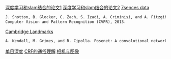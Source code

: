 [深度学习和slam结合的论文1](https://www.zhihu.com/question/66006923/answer/238601811)
[深度学习和slam结合的论文2](https://www.zhihu.com/question/66006923/answer/513174641?utm_source=qq&utm_medium=social&utm_oi=638711330211762176)
[7sences data](https://www.microsoft.com/en-us/research/project/rgb-d-dataset-7-scenes/)
```tex
J. Shotton, B. Glocker, C. Zach, S. Izadi, A. Criminisi, and A. Fitzgibbon. Scene coordinate regression forests for camera relocalization in rgb-d images. IEEE Conference on
Computer Vision and Pattern Recognition (CVPR), 2013.
```
[Cambridge Landmarks ](http://mi.eng.cam.ac.uk/projects/relocalisation/#results)
```tex
A. Kendall, M. Grimes, and R. Cipolla. Posenet: A convolutional network for real-time 6-dof camera relocalization. In IEEE International Conference on Computer Vision (ICCV), 2015.
```

[单目深度](https://zhuanlan.zhihu.com/p/47290598)
[CRF的通俗理解](https://www.jianshu.com/p/55755fc649b1)
[相机与图像](https://zhuanlan.zhihu.com/p/33583981)
